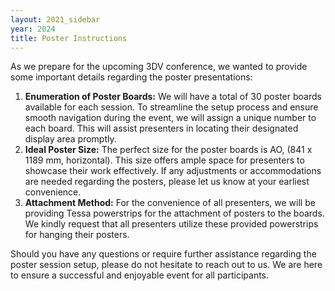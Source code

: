 ```yaml
---
layout: 2021_sidebar
year: 2024
title: Poster Instructions
---
```


As we prepare for the upcoming 3DV conference, we wanted to provide some important details regarding the poster presentations:
1. **Enumeration of Poster Boards:** We will have a total of 30 poster boards available for each session. To streamline the setup process and ensure smooth navigation during the event, we will assign a unique number to each board. This will assist presenters in locating their designated display area promptly.
2. **Ideal Poster Size:** The perfect size for the poster boards is AO, (841 x 1189 mm, horizontal). This size offers ample space for presenters to showcase their work effectively. If any adjustments or accommodations are needed regarding the posters, please let us know at your earliest convenience.
3. **Attachment Method:** For the convenience of all presenters, we will be providing Tessa powerstrips for the attachment of posters to the boards.
We kindly request that all presenters utilize these provided powerstrips for hanging their posters.

Should you have any questions or require further assistance regarding the poster session setup, please do not hesitate to reach out to us. We are here to ensure a successful and enjoyable event for all participants.

<!-- Each poster will have its own poster board. Please refer to the image below with
diagrams for the possible maximum dimensions of a poster. 

The poster board has two panels that can be used for display. It is possible to
use a single panel for a portrait poster or both panels for either a portrait
or landscape poster. 

The maximum dimensions for a **single panel** poster (portrait only) are 800 mm in
width x 1050 mm in height, which is marked in **<span style="color: #0BDA51">green</span>** in the image. 

The maximum dimensions for a **two-panel poster** (accommodates portrait and
landscape) are 1650 mm in width x 1050 mm in height, which is marked **<span style="color: #DC143C">red</span>**
in the image. One poster can span both panels.

Magnets and two-sided tape will be provided so that you can affix your poster
to the poster board. Your paper is assigned a poster id 
(see [list]({{site.url}}/{{page.year}}/accepted-papers)), which
locates your poster board in one of the three poster halls: A, B, or C (see
[map]({{site.url}}/{{page.year}}/venue)).
The poster id will be labeled on the poster board.

The conference does not offer poster printing services. However, there are
shops close to the venue that offer printing services. Here are some of them,
although feel free to reach for another provider.
- [M & P Copier](https://www.mpcopier.cz/): for posters up to A0, less than 10 min walk from the
  venue.
- [AK-ATELIER](https://ak-atelier-spol-s-ro.business.site/): less than 10 min
  walk from the conference venue (the attendant is not english speaking though) -->


<!-- <div class="col-md-12 assia" style="text-align: center">
<img src="{{site.url}}/img/2022/campus_plan/poster_example.png" style="width:85%;text-align:center;"/>
</div>

<br>
<br>

<h3 class="centre">Poster map</h3>

<div class="col-md-12 assia" style="text-align: center">
<img src="{{site.url}}/img/2022/campus_plan/3DV_floorplan.png" style="width:85%;text-align:center;"/>
</div> -->

